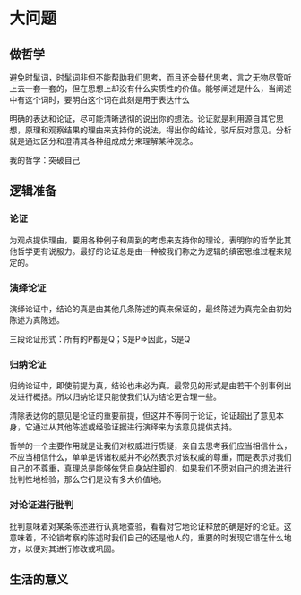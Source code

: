 # 大问题

## 做哲学

避免时髦词，时髦词非但不能帮助我们思考，而且还会替代思考，言之无物尽管听上去一套一套的，但在思想上却没有什么实质性的价值。能够阐述是什么，当阐述中有这个词时，要明白这个词在此刻是用于表达什么

明确的表达和论证，尽可能清晰透彻的说出你的想法。论证就是利用源自其它思想，原理和观察结果的理由来支持你的说法，得出你的结论，驳斥反对意见。分析就是通过区分和澄清其各种组成成分来理解某种观念。

我的哲学：突破自己

## 逻辑准备

### 论证

为观点提供理由，要用各种例子和周到的考虑来支持你的理论，表明你的哲学比其他哲学更有说服力。最好的论证总是由一种被我们称之为逻辑的缜密思维过程来规定的。

### 演绎论证

演绎论证中，结论的真是由其他几条陈述的真来保证的，最终陈述为真完全由初始陈述为真陈述。

三段论证形式：所有的P都是Q；S是P=>因此，S是Q

### 归纳论证

归纳论证中，即使前提为真，结论也未必为真。最常见的形式是由若干个别事例出发进行概括。所以归纳论证只能使我们认为结论更合理一些。

清除表达你的意见是论证的重要前提，但这并不等同于论证，论证超出了意见本身，它通过从其他陈述或经验证据进行演绎来为该意见提供支持。

哲学的一个主要作用就是让我们对权威进行质疑，亲自去思考我们应当相信什么，不应当相信什么，单单是诉诸权威并不必然表示对该权威的尊重，而是表示对我们自己的不尊重，真理总是能够依凭自身站住脚的，如果我们不愿对自己的想法进行批判性地检验，那么它们是没有多大价值地。

### 对论证进行批判

批判意味着对某条陈述进行认真地查验，看看对它地论证释放的确是好的论证。这意味着，不论锁考察的陈述时我们自己的还是他人的，重要的时发现它错在什么地方，以便对其进行修改或巩固。

## 生活的意义

